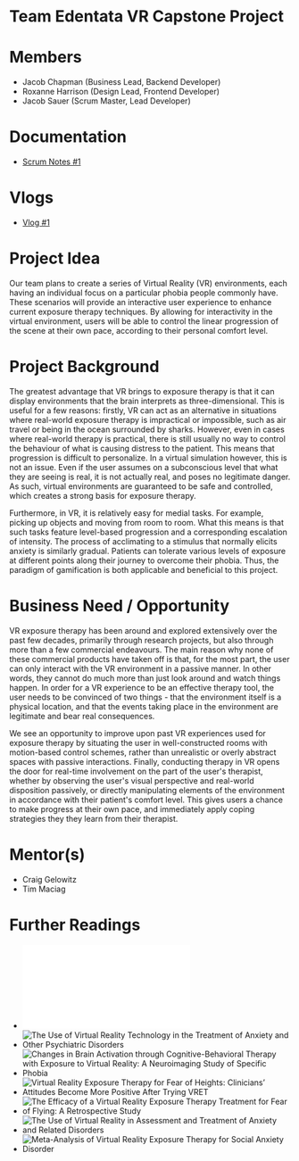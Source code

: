 # Team Edentata VR Capstone Project

# Members
- Jacob Chapman (Business Lead, Backend Developer)
- Roxanne Harrison (Design Lead, Frontend Developer)
- Jacob Sauer (Scrum Master, Lead Developer)

# Documentation
- [Scrum Notes #1](Documentation/Scrum_Notes_1_9-24.pdf)

# Vlogs

- [Vlog #1](https://www.youtube.com/watch?v=nNTIOCdFI7Q)

# Project Idea

Our team plans to create a series of Virtual Reality (VR) environments, each having an individual focus on a particular phobia people commonly have. These scenarios will provide an interactive user experience to enhance current exposure therapy techniques. By allowing for interactivity in the virtual environment, users will be able to control the linear progression of the scene at their own pace, according to their personal comfort level.

# Project Background

The greatest advantage that VR brings to exposure therapy is that it can display environments that the brain interprets as three-dimensional. This is useful for a few reasons: firstly, VR can act as an alternative in situations where real-world exposure therapy is impractical or impossible, such as air travel or being in the ocean surrounded by sharks. However, even in cases where real-world therapy is practical, there is still usually no way to control the behaviour of what is causing distress to the patient. This means that progression is difficult to personalize. In a virtual simulation however, this is not an issue. Even if the user assumes on a subconscious level that what they are seeing is real, it is not actually real, and poses no legitimate danger. As such, virtual environments are guaranteed to be safe and controlled, which creates a strong basis for exposure therapy.

Furthermore, in VR, it is relatively easy for medial tasks. For example, picking up objects and moving from room to room. What this means is that such tasks feature level-based progression and a corresponding escalation of intensity. The process of acclimating to a stimulus that normally elicits anxiety is similarly gradual. Patients can tolerate various levels of exposure at different points along their journey to overcome their phobia. Thus, the paradigm of gamification is both applicable and beneficial to this project.

# Business Need / Opportunity

VR exposure therapy has been around and explored extensively over the past few decades, primarily through research projects, but also through more than a few commercial endeavours. The main reason why none of these commercial products have taken off is that, for the most part, the user can only interact with the VR environment in a passive manner. In other words, they cannot do much more than just look around and watch things happen. In order for a VR experience to be an effective therapy tool, the user needs to be convinced of two things - that the environment itself is a physical location, and that the events taking place in the environment are legitimate and bear real consequences. 

We see an opportunity to improve upon past VR experiences used for exposure therapy by situating the user in well-constructed rooms with motion-based control schemes, rather than unrealistic or overly abstract spaces with passive interactions. Finally, conducting therapy in VR opens the door for real-time involvement on the part of the user's therapist, whether by observing the user's visual perspective and real-world disposition passively, or directly manipulating elements of the environment in accordance with their patient's comfort level. This gives users a chance to make progress at their own pace, and immediately apply coping strategies they they learn from their therapist.

# Mentor(s)

- Craig Gelowitz
- Tim Maciag

# Further Readings

- ![A Meta-Analysis of the Immersion-Presence Relationship in Virtual Reality Experiences](Documentation/A_meta-analysis_of_the_immersion-presence_relationship_in_virtual_reality_experiences_IJVAR.pdf)
- ![The Use of Virtual Reality Technology in the Treatment of Anxiety and Other Psychiatric Disorders](https://www.ncbi.nlm.nih.gov/pmc/articles/PMC5421394/)
- ![Changes in Brain Activation through Cognitive-Behavioral Therapy with Exposure to Virtual Reality: A Neuroimaging Study of Specific Phobia](https://pubmed.ncbi.nlm.nih.gov/34441804/)
- ![Virtual Reality Exposure Therapy for Fear of Heights: Clinicians’ Attitudes Become More Positive After Trying VRET](https://www.frontiersin.org/articles/10.3389/fpsyg.2021.671871/full)
- ![The Efficacy of a Virtual Reality Exposure Therapy Treatment for Fear of Flying: A Retrospective Study](https://www.frontiersin.org/articles/10.3389/fpsyg.2021.641393/full)
- ![The Use of Virtual Reality in Assessment and Treatment of Anxiety and Related Disorders](https://onlinelibrary.wiley.com/doi/10.1002/cpp.2623)
- ![Meta-Analysis of Virtual Reality Exposure Therapy for Social Anxiety Disorder](https://www.cambridge.org/core/journals/psychological-medicine/article/metaanalysis-of-virtual-reality-exposure-therapy-for-social-anxiety-disorder/F31E7D26EF8C24671E3097B98FD3996F)
